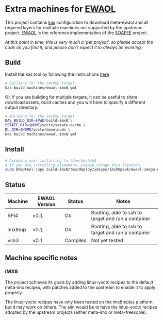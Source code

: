 # Extra machines for [EWAOL](https://gitlab.arm.com/ewaol/meta-ewaol)

This project contains [kas](https://kas.readthedocs.io/en/latest/index.html)
configuration to download meta-ewaol and all required layers for multiple
machines not supported by the upstream project.
[EWAOL](https://gitlab.arm.com/ewaol/meta-ewaol) is the reference implementation
of the [SOAFEE](http://soafee.io) project.

_At this point in time, this is very much a 'pet project', so please accept the
code as you find it, and please don't expect it to always be working._

## Build

Install the kas tool by following the instructions
[here](https://kas.readthedocs.io/en/latest/userguide.html)

```bash
# Building for the imx8mp target
kas build machines/ewaol-imx8.yml
```

Or, if you are building for multiple targets, it can be useful to share download
assets, build caches and you will have to specify a different output directory.

```bash
# Building for the imx8mp target
KAS_BUILD_DIR=$PWD/build-imx8 \
SSTATE_DIR=$HOME/yocto/sstate-cache \
DL_DIR=$HOME/yocto/downloads \
kas build machines/ewaol-imx8.yml
```

## Install

```bash
# Assuming your installing to /dev/mmcblk0
# If you are installing elsewhere, please change this location
sudo bmaptool copy build-imx8/tmp/deploy/images/imx8mpevk/ewaol-image-docker-imx8mpevk.wic.bz2 /dev/mmcblk0
```

## Status

| Machine | EWAOL Version |Status | Notes |
|---------|---------------|-------|-------|
| RPi4    | v0.1 | Ok | Booting, able to ssh to target and run a container |
| imx8mp  | v0.1 | Ok | Booting, able to ssh to target and run a container |
| vim3    | v0.1 | Compiles | Not yet tested

## Machine specific notes

### iMX8

The project achieves its goals by adding linux-yocto recipes to the default
meta-imx recipes, with patches added to the upstream to enable it to apply
properly.

The linux-yocto recipes have only been tested on the imx8mplus platform, but it
may work on others.  The aim would be to have the linux-yocto recipes adopted
by the upstream projects (either meta-imx or meta-freescale).
